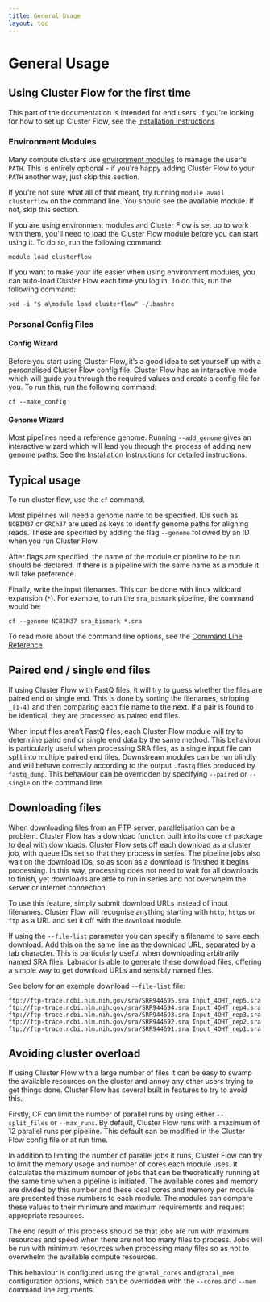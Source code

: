 ```yaml
---
title: General Usage
layout: toc
---
```


# General Usage

## Using Cluster Flow for the first time
This part of the documentation is intended for end users. If you're looking for how to set up Cluster Flow, see the [installation instructions](installation)
### Environment Modules
Many compute clusters use [environment modules](http://modules.sourceforge.net/) to manage the user's `PATH`. This is entirely optional - if you're happy adding Cluster Flow to your `PATH` another way, just skip this section.

If you're not sure what all of that meant, try running `module avail clusterflow` on the command line. You should see the available module. If not, skip this section.

If you are using environment modules and Cluster Flow is set up to work with them, you'll need to load the Cluster Flow module before you can start using it. To do so, run the following command:

    module load clusterflow

If you want to make your life easier when using environment modules, you can auto-load Cluster Flow each time you log in. To do this, run the following command:

    sed -i "$ a\module load clusterflow" ~/.bashrc

### Personal Config Files

#### Config Wizard

Before you start using Cluster Flow, it’s a good idea to set yourself up with a personalised Cluster Flow config file. Cluster Flow has an interactive mode which will guide you through the required values and create a config file for you. To run this, run the following command:

	cf --make_config

#### Genome Wizard

Most pipelines need a reference genome. Running `--add_genome` gives an interactive wizard which will lead you through the process of adding new genome paths. See the [Installation Instructions](installation/#adding_genome_paths) for detailed instructions.

## Typical usage

To run cluster flow, use the `cf` command.

Most pipelines will need a genome name to be specified. IDs such as `NCBIM37` or `GRCh37` are used as keys to identify genome paths for aligning reads. These are specified by adding the flag `--genome` followed by an ID when you run Cluster Flow.

After flags are specified, the name of the module or pipeline to be run should be declared. If there is a pipeline with the same name as a module it will take preference.

Finally, write the input filenames. This can be done with linux wildcard expansion (`*`). For example, to run the `sra_bismark` pipeline, the command would be:

	cf --genome NCBIM37 sra_bismark *.sra

To read more about the command line options, see the [Command Line Reference](cl_reference).

## Paired end / single end files
If using Cluster Flow with FastQ files, it will try to guess whether the files are paired end or single end. This is done by sorting the filenames, stripping `_[1-4]` and then comparing each file name to the next. If a pair is found to be identical, they are processed as paired end files.

When input files aren’t FastQ files, each Cluster Flow module will try to determine paird end or single end data by the same method. This behaviour is particularly useful when processing SRA files, as a single input file can split into multiple paired end files. Downstream modules can be run blindly and will behave correctly according to the output `.fastq` files produced by `fastq_dump`.
This behaviour can be overridden by specifying `--paired` or `--single` on the command line.

## Downloading files
When downloading files from an FTP server, parallelisation can be a problem. Cluster Flow has a download function built into its core `cf` package to deal with downloads. Cluster Flow sets off each download as a cluster job, with queue IDs set so that they process in series. The pipeline jobs also wait on the download IDs, so as soon as a download is finished it begins processing. In this way, processing does not need to wait for all downloads to finish, yet downloads are able to run in series and not overwhelm the server or internet connection.

To use this feature, simply submit download URLs instead of input filenames. Cluster Flow will recognise anything starting with `http`, `https` or `ftp` as a URL and set it off with the `download` module.

If using the `--file-list` parameter you can specify a filename to save each download. Add this on the same line as the download URL, separated by a tab character. This is particularly useful when downloading arbitrarily named SRA files. Labrador is able to generate these download files, offering a simple way to get download URLs and sensibly named files.

See below for an example download `--file-list` file:

	ftp://ftp-trace.ncbi.nlm.nih.gov/sra/SRR944695.sra Input_4OHT_rep5.sra
	ftp://ftp-trace.ncbi.nlm.nih.gov/sra/SRR944694.sra Input_4OHT_rep4.sra
	ftp://ftp-trace.ncbi.nlm.nih.gov/sra/SRR944693.sra Input_4OHT_rep3.sra
	ftp://ftp-trace.ncbi.nlm.nih.gov/sra/SRR944692.sra Input_4OHT_rep2.sra
	ftp://ftp-trace.ncbi.nlm.nih.gov/sra/SRR944691.sra Input_4OHT_rep1.sra

## Avoiding cluster overload
If using Cluster Flow with a large number of files it can be easy to swamp the available resources on the cluster and annoy any other users trying to get things done. Cluster Flow has several built in features to try to avoid this.

Firstly, CF can limit the number of parallel runs by using either `--split_files` or `--max_runs`. By default, Cluster Flow runs with a maximum of 12 parallel runs per pipeline. This default can be modified in the Cluster Flow config file or at run time.

In addition to limiting the number of parallel jobs it runs, Cluster Flow can try to limit the memory usage and number of cores each module uses. It calculates the maximum number of jobs that can be theoretically running at the same time when a pipeline is initiated. The available cores and memory are divided by this number and these ideal cores and memory per module are presented these numbers to each module. The modules can compare these values to their minimum and maximum requirements and request appropriate resources.

The end result of this process should be that jobs are run with maximum resources and speed when there are not too many files to process. Jobs will be run with minimum resources when processing many files so as not to overwhelm the available compute resources.

This behaviour is configured using the `@total_cores` and `@total_mem` configuration options, which can be overridden with the `--cores` and `--mem` command line arguments.
